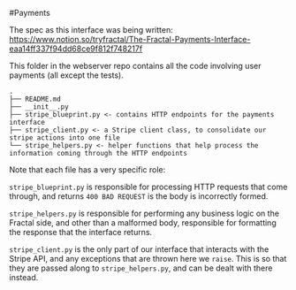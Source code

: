 #Payments

The spec as this interface was being written: https://www.notion.so/tryfractal/The-Fractal-Payments-Interface-eaa14ff337f94dd68ce9f812f748217f

This folder in the webserver repo contains all the code involving user payments (all except the tests).

```
.
├── README.md
├── __init__.py
├── stripe_blueprint.py <- contains HTTP endpoints for the payments interface
├── stripe_client.py <- a Stripe client class, to consolidate our stripe actions into one file
└── stripe_helpers.py <- helper functions that help process the information coming through the HTTP endpoints
```

Note that each file has a very specific role:

`stripe_blueprint.py` is responsible for processing HTTP requests that come through, and returns `400 BAD REQUEST` is the body is incorrectly formed.

`stripe_helpers.py` is responsible for performing any business logic on the Fractal side, and other than a malformed body, responsible for formatting the response that the interface returns.

`stripe_client.py` is the only part of our interface that interacts with the Stripe API, and any exceptions that are thrown here we `raise`. This is so that they are passed along to `stripe_helpers.py`, and can be dealt with there instead.
